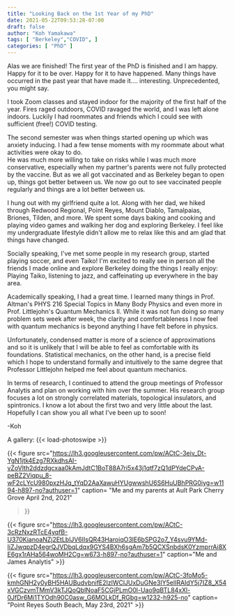 ```yaml
---
title: "Looking Back on the 1st Year of my PhD"
date: 2021-05-22T09:53:28-07:00
draft: false
author: "Koh Yamakawa"
tags: [ "Berkeley","COVID", ]
categories: [ "PhD" ]
---
```

Alas we are finished! 
The first year of the PhD is finished and I am happy. Happy for it to be over. Happy for it to have happened.
Many things have occurred in the past year that have made it…. interesting. Unprecedented, you might say.

I took Zoom classes and stayed indoor for the majority of the first half of the year.  Fires raged outdoors, COVID ravaged the world, and I was left alone indoors.  Luckily I had roommates and friends which I could see with sufficient (free!) COVID testing.

The second semester was when things started opening up which was anxiety inducing.
I had a few tense moments with my roommate about what activities were okay to do.  
He was much more willing to take on risks while I was much more conservative, especially when my partner's parents were not fully protected by the vaccine.
But as we all got vaccinated and as Berkeley began to open up, things got better between us.
We now go out to see vaccinated people regularly and things are a lot better between us.

I hung out with my girlfriend quite a lot.  Along with her dad, we hiked through Redwood Regional, Point Reyes, Mount Diablo, Tamalpaias, Briones, Tilden, and more.  We spent some days baking and cooking and playing video games and walking her dog and exploring Berkeley.  I feel like my undergraduate lifestyle didn't allow me to relax like this and am glad that things have changed.

Socially speaking, I've met some people in my research group, started playing soccer, and even Taiko!  I'm excited to really see in person all the friends I made online and explore Berkeley doing the things I really enjoy: Playing Taiko, listening to jazz, and caffeinating up everywhere in the bay area.

Academically speaking, I had a great time.  I learned many things in Prof. Altman's PHYS 216 Special Topics in Many Body Physics and even more in Prof. Littlejohn's Quantum Mechanics II.  While it was not fun doing so many problem sets week after week, the clarity and comfortableness I now feel with quantum mechanics is beyond anything I have felt before in physics.

Unfortunately, condensed matter is more of a science of approximations and so it is unlikely that I will be able to feel as comfortable with its foundations. 
Statistical mechanics, on the other hand, is a precise field which I hope to understand formally and intuitively to the same degree that Professor Littlejohn helped me feel about quantum mechanics.

In terms of research, I continued to attend the group meetings of Professor Analytis and plan on working with him over the summer.  His research group focuses a lot on strongly correlated materials, topological insulators, and spintronics.  I know a lot about the first two and very little about the last.  Hopefully I can show you all what I've been up to soon!

-Koh 

A gallery:
{{< load-photoswipe >}}


{{< figure src="https://lh3.googleusercontent.com/pw/ACtC-3eiv_Dt-YgN1jtk4Ezg7RXkdhsAI-vZoVlth2ddzdgcxaa0kAmJdtC1BoT88A7ri5x43j1qtf7zQ1dPYdeCPvA-peBZ2Viqpu_8-wF2cLYcU980pxzHJq_tYqD2AaXawuHYUgwwshU6S6HuUBhPRG0iyg=w1194-h897-no?authuser=1" caption= "Me and my parents at Ault Park Cherry Grove April 2nd, 2021" 
>}}

{{< figure src="https://lh3.googleusercontent.com/pw/ACtC-3cRzNxzRTcE4yqfB-U370KianoaNZj2EtLblJV6IIsQR43HaroiqO3lE6bSPG2o7_Y4svu9YMd-IiZJwqpzD4egrQJVDbqLdqx9GYS4BXh6sgAm7b5QCXSnbdsK0YzmprrAi8XE6gx1rAHa564woMH2Cg=w673-h897-no?authuser=1" caption="Me and James Analytis" >}}

{{< figure src="https://lh3.googleusercontent.com/pw/ACtC-3foMo5-kmhGNH2y0yBH5HAUBudvbnifE2IzlWClJUxDuGNe3IY5elIRAIdY5j7IZ8_X54xVGCzvmTMmV3kTJQoQblNoaF5CGjPLmO0l-Uao9qBTL84xXl-0JfDr6Mi1TYOdh90C0asw_G6MOLkDf_RGbg=w1232-h925-no" caption= "Point Reyes South Beach, May 23rd, 2021" >}}
<!--

{{< gallery >}}
{{< /gallery >}}
{{< figure src="https://lh3.googleusercontent.com/pw/ACtC-3eiv_Dt-YgN1jtk4Ezg7RXkdhsAI-vZoVlth2ddzdgcxaa0kAmJdtC1BoT88A7ri5x43j1qtf7zQ1dPYdeCPvA-peBZ2Viqpu_8-wF2cLYcU980pxzHJq_tYqD2AaXawuHYUgwwshU6S6HuUBhPRG0iyg=w1194-h897-no?authuser=1" caption= "Me and my parents at Ault Park Cherry Grove April 2nd, 20201" width= "500">}}

{{< figure src="https://lh3.googleusercontent.com/pw/ACtC-3cRzNxzRTcE4yqfB-U370KianoaNZj2EtLblJV6IIsQR43HaroiqO3lE6bSPG2o7_Y4svu9YMd-IiZJwqpzD4egrQJVDbqLdqx9GYS4BXh6sgAm7b5QCXSnbdsK0YzmprrAi8XE6gx1rAHa564woMH2Cg=w673-h897-no?authuser=1" caption="Me and James Analytis" width="500">}}

{{< figure src="https://lh3.googleusercontent.com/pw/ACtC-3foMo5-kmhGNH2y0yBH5HAUBudvbnifE2IzlWClJUxDuGNe3IY5elIRAIdY5j7IZ8_X54xVGCzvmTMmV3kTJQoQblNoaF5CGjPLmO0l-Uao9qBTL84xXl-0JfDr6Mi1TYOdh90C0asw_G6MOLkDf_RGbg=w1232-h925-no" caption= "Point Reyes South Beach, May 23rd, 2021" width="500">}}
-->



